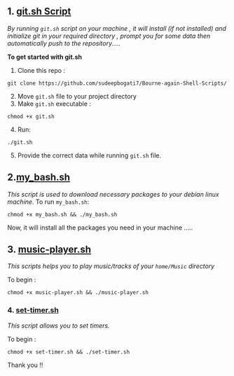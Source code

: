 ## 1. [git.sh Script](https://github.com/sudeepbogati7/Bourne-again-Shell-Scripts/blob/master/git.sh)

_By running `git.sh` script on your machine , it will install (if not installed) and initialize git in your required directory , prompt you for some data then automatically push to the repository....._

**To get started with git.sh**

1. Clone this repo :

```
git clone https://github.com/sudeepbogati7/Bourne-again-Shell-Scripts/
```

2. Move `git.sh` file to your project directory
3. Make `git.sh` executable :

```
chmod +x git.sh
```

4. Run:

```
./git.sh
```

5. Provide the correct data while running `git.sh` file.

## 2.[my_bash.sh](https://github.com/sudeepbogati7/Bourne-again-Shell-Scripts/blob/master/my_bash.sh)

_This script is used to download necessary packages to your debian linux machine._
To run `my_bash.sh`:

```
chmod +x my_bash.sh && ./my_bash.sh
```

Now, it will install all the packages you need in your machine .....

## 3. [music-player.sh](https://github.com/sudeepbogati7/Bourne-again-Shell-Scripts/blob/master/music-player.sh)

_This scripts helps you to play music/tracks of your `home/Music` directory_

To begin :

```
chmod +x music-player.sh && ./music-player.sh
```

### 4. [set-timer.sh](https://github.com/sudeepbogati7/Bourne-again-Shell-Scripts/blob/master/set-timer.sh)

_This script allows you to set timers._

To begin :

```
chmod +x set-timer.sh && ./set-timer.sh
```

Thank you !!
